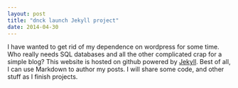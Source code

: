 ```yaml
---
layout: post
title: "dnck launch Jekyll project"
date: 2014-04-30
---
```


I have wanted to get rid of my dependence on wordpress for some time. Who really needs SQL databases and all the other complicated crap for a simple blog? This website is hosted on github powered by [Jekyll](http://jekyllrb.com). Best of all, I can use Markdown to author my posts. I will share some code, and other stuff as I finish projects. 